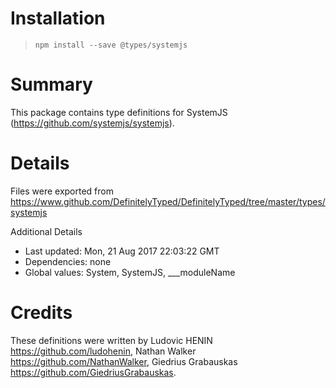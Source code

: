 # Installation
> `npm install --save @types/systemjs`

# Summary
This package contains type definitions for SystemJS (https://github.com/systemjs/systemjs).

# Details
Files were exported from https://www.github.com/DefinitelyTyped/DefinitelyTyped/tree/master/types/systemjs

Additional Details
 * Last updated: Mon, 21 Aug 2017 22:03:22 GMT
 * Dependencies: none
 * Global values: System, SystemJS, ___moduleName

# Credits
These definitions were written by Ludovic HENIN <https://github.com/ludohenin>, Nathan Walker <https://github.com/NathanWalker>, Giedrius Grabauskas <https://github.com/GiedriusGrabauskas>.
